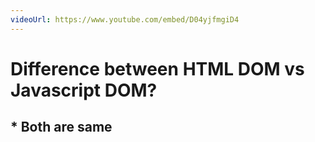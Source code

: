 ```yaml
---
videoUrl: https://www.youtube.com/embed/D04yjfmgiD4
---
```


<h1>Difference between <span class="highlight font-semibold">HTML DOM</span> vs <span class="highlight font-semibold">Javascript DOM?</span></h1>

<v-click><p /></v-click>


<h2 class="text-center text-3xl mt-32 font-black tracking-wider uppercase text-orange-500" 
    v-if="$slidev.nav.clicks === 1"
    v-motion
    :initial="{ x: -180 }"
    :enter="{ x: 0 }"
>* Both are same</h2>
